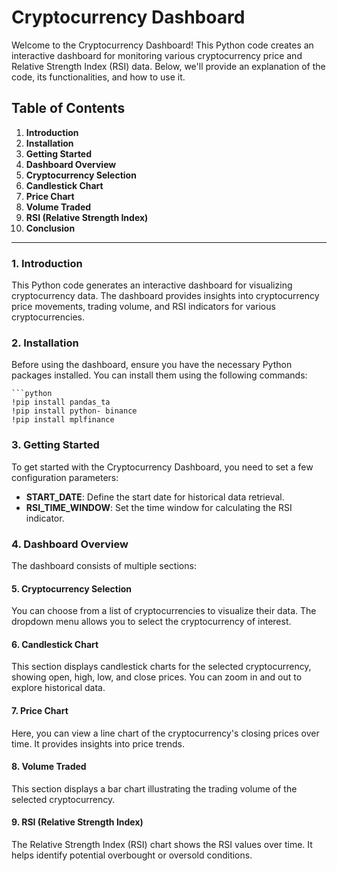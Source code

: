 # Cryptocurrency Dashboard

Welcome to the Cryptocurrency Dashboard! This Python code creates an interactive dashboard for monitoring various cryptocurrency price and Relative Strength Index (RSI) data. Below, we'll provide an explanation of the code, its functionalities, and how to use it.

## Table of Contents
1. **Introduction**
2. **Installation**
3. **Getting Started**
4. **Dashboard Overview**
5. **Cryptocurrency Selection**
6. **Candlestick Chart**
7. **Price Chart**
8. **Volume Traded**
9. **RSI (Relative Strength Index)**
10. **Conclusion**

---

### 1. Introduction

This Python code generates an interactive dashboard for visualizing cryptocurrency data. The dashboard provides insights into cryptocurrency price movements, trading volume, and RSI indicators for various cryptocurrencies.

### 2. Installation

Before using the dashboard, ensure you have the necessary Python packages installed. You can install them using the following commands:

    ```python
    !pip install pandas_ta
    !pip install python- binance
    !pip install mplfinance
### 3. Getting Started

To get started with the Cryptocurrency Dashboard, you need to set a few configuration parameters:

- **START_DATE**: Define the start date for historical data retrieval.
- **RSI_TIME_WINDOW**: Set the time window for calculating the RSI indicator.

### 4. Dashboard Overview

The dashboard consists of multiple sections:

#### 5. Cryptocurrency Selection

You can choose from a list of cryptocurrencies to visualize their data. The dropdown menu allows you to select the cryptocurrency of interest.

#### 6. Candlestick Chart

This section displays candlestick charts for the selected cryptocurrency, showing open, high, low, and close prices. You can zoom in and out to explore historical data.

#### 7. Price Chart

Here, you can view a line chart of the cryptocurrency's closing prices over time. It provides insights into price trends.

#### 8. Volume Traded

This section displays a bar chart illustrating the trading volume of the selected cryptocurrency.

#### 9. RSI (Relative Strength Index)

The Relative Strength Index (RSI) chart shows the RSI values over time. It helps identify potential overbought or oversold conditions.


